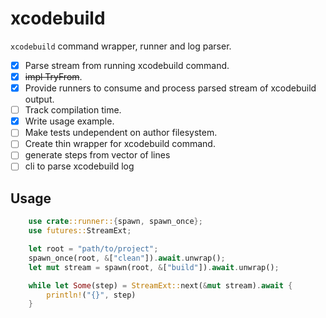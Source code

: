 # xcodebuild

`xcodebuild` command wrapper, runner and log parser.

- [x] Parse stream from running xcodebuild command.
- [x] ~~impl TryFrom<String>~~.
- [x] Provide runners to consume and process parsed stream of xcodebuild output.
- [ ] Track compilation time.
- [x] Write usage example.
- [ ] Make tests undependent on author filesystem.
- [ ] Create thin wrapper for xcodebuild command.
- [ ] generate steps from vector of lines
- [ ] cli to parse xcodebuild log

## Usage 

```rust 
    use crate::runner::{spawn, spawn_once};
    use futures::StreamExt;

    let root = "path/to/project";
    spawn_once(root, &["clean"]).await.unwrap();
    let mut stream = spawn(root, &["build"]).await.unwrap();

    while let Some(step) = StreamExt::next(&mut stream).await {
        println!("{}", step)
    }

```
